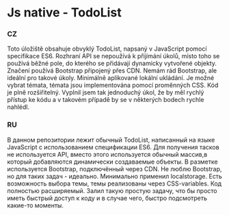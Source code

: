 # Js native - TodoList

### CZ

Toto úložiště obsahuje obvyklý TodoList, napsaný v JavaScript pomocí specifikace ES6. Rozhraní API se nepoužívá k přijímání úkolů, místo toho se používá běžné pole, do kterého se přidávají dynamicky vytvořené objekty. Značení používá Bootstrap připojený přes CDN. Nemám rád Bootstrap, ale ideální pro takové úkoly. Minimálně aplikované lokální ukládání. Je možné vybrat témata, témata jsou implementována pomocí proměnných CSS.
Kód je plně rozšiřitelný. Vyplnil jsem tak jednoduchý úkol, že by měl rychlý přístup ke kódu a v takovém případě by se v některých bodech rychle nahlédl.

### RU

В данном репозитории лежит обычный TodoList, написанный на языке JavaScript с использованием спецификации ES6. Для получения тасков не используется API, вместо этого используется обычный массив,в который добавляются динамически создаваемые объекты. В разметке используется Bootstrap, подключённый через CDN. Не люблю Bootstrap, но для таких задач - идеально. Минимально применил localstorage. Есть возможность выбора темы, темы реализованы через CSS-variables.
Код полностью расширяемый. Залил такую простую задачу, что бы просто иметь быстрый доступ к коду и в случае чего, быстро подсмотреть какие-то моменты.
